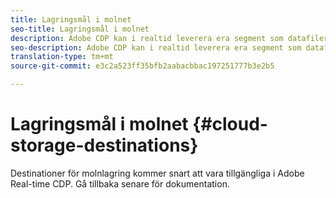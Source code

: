 ```yaml
---
title: Lagringsmål i molnet
seo-title: Lagringsmål i molnet
description: Adobe CDP kan i realtid leverera era segment som datafiler till Amazon S3- eller SFTP-molnlagringsplatser. Vi kommer att lägga till fler destinationer för molnlagring i kommande versioner.
seo-description: Adobe CDP kan i realtid leverera era segment som datafiler till Amazon S3- eller SFTP-molnlagringsplatser. Vi kommer att lägga till fler destinationer för molnlagring i kommande versioner.
translation-type: tm+mt
source-git-commit: e3c2a523ff35bfb2aabacbbac197251777b3e2b5

---
```



# Lagringsmål i molnet {#cloud-storage-destinations}

Destinationer för molnlagring kommer snart att vara tillgängliga i Adobe Real-time CDP. Gå tillbaka senare för dokumentation.

